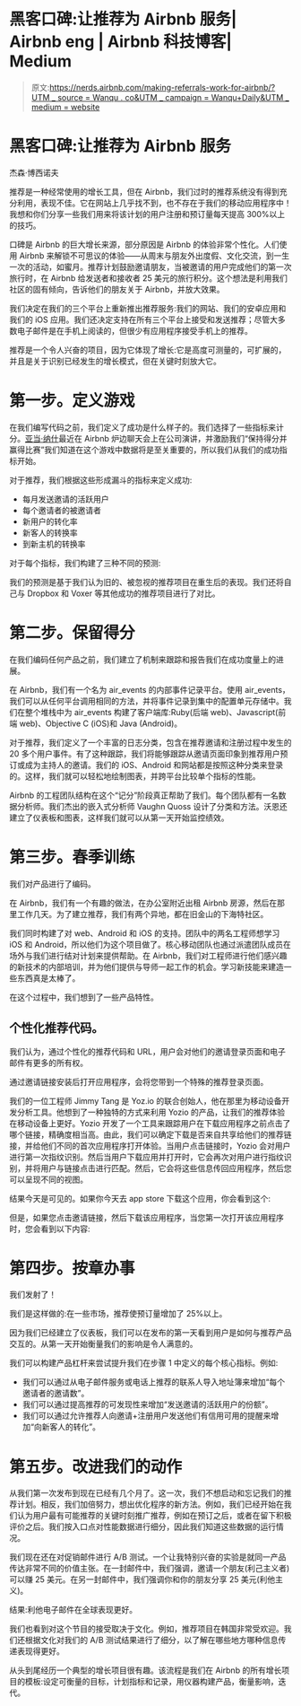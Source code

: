 # 黑客口碑:让推荐为 Airbnb 服务| Airbnb eng | Airbnb 科技博客| Medium

> 原文:[https://nerds.airbnb.com/making-referrals-work-for-airbnb/?UTM _ source = Wanqu . co&UTM _ campaign = Wanqu+Daily&UTM _ medium = website](https://nerds.airbnb.com/making-referrals-work-for-airbnb/?utm_source=wanqu.co&utm_campaign=Wanqu+Daily&utm_medium=website)

# 黑客口碑:让推荐为 Airbnb 服务

杰森·博西诺夫

推荐是一种经常使用的增长工具，但在 Airbnb，我们过时的推荐系统没有得到充分利用，表现不佳。它在网站上几乎找不到，也不存在于我们的移动应用程序中！我想和你们分享一些我们用来将该计划的用户注册和预订量每天提高 300%以上的技巧。

口碑是 Airbnb 的巨大增长来源，部分原因是 Airbnb 的体验非常个性化。人们使用 Airbnb 来解锁不可思议的体验——从周末与朋友外出度假、文化交流，到一生一次的活动，如蜜月。推荐计划鼓励邀请朋友，当被邀请的用户完成他们的第一次旅行时，在 Airbnb 给发送者和接收者 25 美元的旅行积分。这个想法是利用我们社区的固有倾向，告诉他们的朋友关于 Airbnb，并放大效果。



我们决定在我们的三个平台上重新推出推荐服务:我们的网站、我们的安卓应用和我们的 iOS 应用。我们还决定支持在所有三个平台上接受和发送推荐；尽管大多数电子邮件是在手机上阅读的，但很少有应用程序接受手机上的推荐。

推荐是一个令人兴奋的项目，因为它体现了增长:它是高度可测量的，可扩展的，并且是关于识别已经发生的增长模式，但在关键时刻放大它。

# 第一步。定义游戏

在我们编写代码之前，我们定义了成功是什么样子的。我们选择了一些指标来计分。[亚当·纳什](http://blog.adamnash.com/2012/02/29/great-product-leaders-win-games/)最近在 Airbnb 炉边聊天会上在公司演讲，并激励我们“保持得分并赢得比赛”我们知道在这个游戏中数据将是至关重要的，所以我们从我们的成功指标开始。

对于推荐，我们根据这些形成漏斗的指标来定义成功:

*   每月发送邀请的活跃用户
*   每个邀请者的被邀请者
*   新用户的转化率
*   新客人的转换率
*   到新主机的转换率

对于每个指标，我们构建了三种不同的预测:

我们的预测是基于我们认为旧的、被忽视的推荐项目在重生后的表现。我们还将自己与 Dropbox 和 Voxer 等其他成功的推荐项目进行了对比。

# 第二步。保留得分

在我们编码任何产品之前，我们建立了机制来跟踪和报告我们在成功度量上的进展。

在 Airbnb，我们有一个名为 air_events 的内部事件记录平台。使用 air_events，我们可以从任何平台调用相同的方法，并将事件记录到集中的配置单元存储中。我们在整个堆栈中为 air_events 构建了客户端库:Ruby(后端 web)、Javascript(前端 web)、Objective C (iOS)和 Java (Android)。



对于推荐，我们定义了一个丰富的日志分类，包含在推荐邀请和注册过程中发生的 20 多个用户事件。有了这种跟踪，我们将能够跟踪从邀请页面印象到推荐用户预订或成为主持人的邀请。我们的 iOS、Android 和网站都是按照这种分类来登录的。这样，我们就可以轻松地绘制图表，并跨平台比较单个指标的性能。

Airbnb 的工程团队结构在这个“记分”阶段真正帮助了我们。每个团队都有一名数据分析师。我们杰出的嵌入式分析师 Vaughn Quoss 设计了分类和方法。沃恩还建立了仪表板和图表，这样我们就可以从第一天开始监控绩效。



# 第三步。春季训练

我们对产品进行了编码。

在 Airbnb，我们有一个有趣的做法，在办公室附近出租 Airbnb 房源，然后在那里工作几天。为了建立推荐，我们有两个异地，都在旧金山的下海特社区。



我们同时构建了对 web、Android 和 iOS 的支持。团队中的两名工程师想学习 iOS 和 Android，所以他们为这个项目做了。核心移动团队也通过派遣团队成员在场外与我们进行结对计划来提供帮助。在 Airbnb，我们对工程师进行他们感兴趣的新技术的内部培训，并为他们提供与导师一起工作的机会。学习新技能来建造一些东西真是太棒了。

在这个过程中，我们想到了一些产品特性。

## 个性化推荐代码。

我们认为，通过个性化的推荐代码和 URL，用户会对他们的邀请登录页面和电子邮件有更多的所有权。



通过邀请链接安装后打开应用程序，会将您带到一个特殊的推荐登录页面。

我们的一位工程师 Jimmy Tang 是 Yoz.io 的联合创始人，他在那里为移动设备开发分析工具。他想到了一种独特的方式来利用 Yozio 的产品，让我们的推荐体验在移动设备上更好。Yozio 开发了一个工具来跟踪用户在下载应用程序之前点击了哪个链接，精确度相当高。由此，我们可以确定下载是否来自共享给他们的推荐链接，并给他们不同的首次应用程序打开体验。当用户点击链接时，Yozio 会对用户进行第一次指纹识别。然后当用户下载应用并打开时，它会再次对用户进行指纹识别，并将用户与链接点击进行匹配。然后，它会将这些信息传回应用程序，然后您可以呈现不同的视图。

结果今天是可见的。如果你今天去 app store 下载这个应用，你会看到这个:



但是，如果您点击邀请链接，然后下载该应用程序，当您第一次打开该应用程序时，您会看到以下内容:



# 第四步。按章办事

我们发射了！



我们是这样做的:在一些市场，推荐使预订量增加了 25%以上。

因为我们已经建立了仪表板，我们可以在发布的第一天看到用户是如何与推荐产品交互的。从第一天开始衡量我们的影响是令人满意的。

我们可以构建产品杠杆来尝试提升我们在步骤 1 中定义的每个核心指标。例如:

*   我们可以通过从电子邮件服务或电话上推荐的联系人导入地址簿来增加“每个邀请者的邀请数”。
*   我们可以通过提高推荐的可发现性来增加“发送邀请的活跃用户的份额”。
*   我们可以通过允许推荐人向邀请+注册用户发送他们有信用可用的提醒来增加“向新客人的转化”。

# 第五步。改进我们的动作

从我们第一次发布到现在已经有几个月了。这一次，我们不想启动和忘记我们的推荐计划。相反，我们加倍努力，想出优化程序的新方法。例如，我们已经开始在我们认为用户最有可能推荐的关键时刻推广推荐，例如在预订之后，或者在留下积极评价之后。我们按入口点对性能数据进行细分，因此我们知道这些数据的运行情况。

我们现在还在对促销邮件进行 A/B 测试。一个让我特别兴奋的实验是就同一产品传达非常不同的价值主张。在一封邮件中，我们强调，邀请一个朋友(利己主义者)可以赚 25 美元。在另一封邮件中，我们强调你和你的朋友分享 25 美元(利他主义)。



结果:利他电子邮件在全球表现更好。

我们也看到对这个节目的接受取决于文化。例如，推荐项目在韩国非常受欢迎。我们还根据文化对我们的 A/B 测试结果进行了细分，以了解在哪些地方哪种信息传递表现得更好。

从头到尾经历一个典型的增长项目很有趣。该流程是我们在 Airbnb 的所有增长项目的模板:设定可衡量的目标，计划指标和记录，用仪器构建产品，衡量影响，迭代。

















